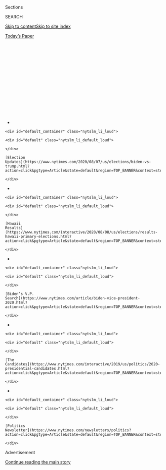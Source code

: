 <div id="app">

<div>

<div>

<div>

<div class="NYTAppHideMasthead css-1q2w90k e1suatyy0">

<div class="section css-ui9rw0 e1suatyy2">

<div class="css-eph4ug er09x8g0">

<div class="css-6n7j50">

</div>

<span class="css-1dv1kvn">Sections</span>

<div class="css-10488qs">

<span class="css-1dv1kvn">SEARCH</span>

</div>

[Skip to content](#site-content)[Skip to site index](#site-index)

</div>

<div class="css-10698na e1huz5gh0">

</div>

</div>

<div id="masthead-bar-one" class="section hasLinks css-15hmgas e1csuq9d3">

<div class="css-uqyvli e1csuq9d0">

</div>

<div class="css-1uqjmks e1csuq9d1">

</div>

<div class="css-9e9ivx">

[](https://myaccount.nytimes.com/auth/login?response_type=cookie&client_id=vi)

</div>

<div class="css-1bvtpon e1csuq9d2">

[Today’s Paper](https://www.nytimes.com/section/todayspaper)

</div>

</div>

</div>

</div>

<div data-aria-hidden="false">

<div id="site-content" role="main">

<div>

<div class="css-1aor85t" style="opacity:0.000000001;z-index:-1;visibility:hidden">

<div class="css-1hqnpie">

<div class="css-epjblv">

<span class="css-z6pdnw">These Republicans Have a Confession: They’re
Not Voting for Trump Again</span>

</div>

<div class="css-k008qs">

<div class="css-1iwv8en">

<span class="css-18z7m18"></span>

<div>

<div>

</div>

</div>

</div>

<span class="css-1n6z4y">https://nyti.ms/3fCGS6d</span>

<div class="css-1705lsu">

<div class="css-4xjgmj">

<div class="css-4skfbu" role="toolbar" data-aria-label="Social Media Share buttons, Save button, and Comments Panel with current comment count" data-testid="share-tools">

  - 
  - 
  - 
  - 
    
    <div class="css-6n7j50">
    
    </div>

  - 
  - 

</div>

</div>

</div>

</div>

</div>

</div>

<div id="NYT_TOP_BANNER_REGION" class="css-13pd83m">

<div>

<div id="styln-elections-notifications-menu" class="section interactive-content interactive-size-medium css-1edisqu">

<div class="css-17ih8de interactive-body">

<div class="nytslm_innerContainer" data-aria-live="polite">

<div class="nytslm_title">

</div>

  - 
    
    <div id="default_container" class="nytslm_li_loud">
    
    <div id="default" class="nytslm_li_default_loud">
    
    </div>
    
    [Election
    Updates](https://www.nytimes.com/2020/08/07/us/elections/biden-vs-trump.html?action=click&pgtype=Article&state=default&region=TOP_BANNER&context=storylines_menu)
    
    </div>

  - 
    
    <div id="default_container" class="nytslm_li_loud">
    
    <div id="default" class="nytslm_li_default_loud">
    
    </div>
    
    [Hawaii
    Results](https://www.nytimes.com/interactive/2020/08/08/us/elections/results-hawaii-primary-elections.html?action=click&pgtype=Article&state=default&region=TOP_BANNER&context=storylines_menu)
    
    </div>

  - 
    
    <div id="default_container" class="nytslm_li_loud">
    
    <div id="default" class="nytslm_li_default_loud">
    
    </div>
    
    [Biden’s V.P.
    Search](https://www.nytimes.com/article/biden-vice-president-2020.html?action=click&pgtype=Article&state=default&region=TOP_BANNER&context=storylines_menu)
    
    </div>

  - 
    
    <div id="default_container" class="nytslm_li_loud">
    
    <div id="default" class="nytslm_li_default_loud">
    
    </div>
    
    [The
    Candidates](https://www.nytimes.com/interactive/2019/us/politics/2020-presidential-candidates.html?action=click&pgtype=Article&state=default&region=TOP_BANNER&context=storylines_menu)
    
    </div>

  - 
    
    <div id="default_container" class="nytslm_li_loud">
    
    <div id="default" class="nytslm_li_default_loud">
    
    </div>
    
    [Politics
    Newsletter](https://www.nytimes.com/newsletters/politics?action=click&pgtype=Article&state=default&region=TOP_BANNER&context=storylines_menu)
    
    </div>

</div>

</div>

</div>

</div>

</div>

<div id="top-wrapper" class="css-1sy8kpn">

<div id="top-slug" class="css-l9onyx">

Advertisement

</div>

[Continue reading the main story](#after-top)

<div class="ad top-wrapper" style="text-align:center;height:100%;display:block;min-height:250px">

<div id="top" class="place-ad" data-position="top" data-size-key="top">

</div>

</div>

<div id="after-top">

</div>

</div>

<div id="sponsor-wrapper" class="css-1hyfx7x">

<div id="sponsor-slug" class="css-19vbshk">

Supported by

</div>

[Continue reading the main story](#after-sponsor)

<div id="sponsor" class="ad sponsor-wrapper" style="text-align:center;height:100%;display:block">

</div>

<div id="after-sponsor">

</div>

</div>

[Screenland](/column/screenland "Screenland")

<div class="css-1vkm6nb ehdk2mb0">

# These Republicans Have a Confession: They’re Not Voting for Trump Again

</div>

<div class="css-79elbk" data-testid="photoviewer-wrapper">

<div class="css-z3e15g" data-testid="photoviewer-wrapper-hidden">

</div>

<div class="css-1a48zt4 ehw59r15" data-testid="photoviewer-children">

![<span class="css-ach9cc e1z0qqy90" itemprop="copyrightHolder"><span class="css-1ly73wi e1tej78p0">Credit...</span><span><span>Photo
illustration by Mike
McQuade</span></span></span>](https://static01.nyt.com/images/2020/08/09/magazine/09mag-screenland/09mag-screenland-articleLarge.png?quality=75&auto=webp&disable=upscale)

</div>

</div>

<div class="css-xt80pu e12qa4dv0">

<div class="css-18e8msd">

<div class="css-vp77d3 epjyd6m0">

<div class="css-1baulvz">

By <span class="css-1baulvz last-byline" itemprop="name">Jason
Zengerle</span>

</div>

</div>

  - Aug. 5, 2020

  - 
    
    <div class="css-4xjgmj">
    
    <div class="css-d8bdto" role="toolbar" data-aria-label="Social Media Share buttons, Save button, and Comments Panel with current comment count" data-testid="share-tools">
    
      - 
      - 
      - 
      - 
        
        <div class="css-6n7j50">
        
        </div>
    
      - 
      - 
    
    </div>
    
    </div>

</div>

</div>

<div class="section meteredContent css-1r7ky0e" name="articleBody" itemprop="articleBody">

<div class="css-1fanzo5 StoryBodyCompanionColumn">

<div class="css-53u6y8">

The man — bearded, shirtless, a Marlboro Light clutched between two
fingers as it smolders uncomfortably close to his temple — looks as if
he has something heavy he wants to get off his chest. Like a person
attending his first Alcoholics Anonymous meeting, he seems at once eager
and apprehensive. “Hi, my name is Josh. I live in North Carolina, and I
voted for Donald Trump,” he begins, in a tone of abject resignation. He
cocks his head and rolls his eyes. “My bad, fam,” he apologizes. “Not my
proudest moment. I will not be voting for him again.”

The confession comes from Josh Harrison, a 40-year-old exterminator from
the Raleigh area, and it appears on the website and social media
platforms of a group called Republican Voters Against Trump. Created by
the conservative writer Bill Kristol and a handful of his fellow Never
Trump Republicans, RVAT, as its name indicates, is dedicated to
defeating the president this November. Toward that end, the group has
curated an online collection of more than 500 selfie videos from
Republicans, many of whom voted for Trump in 2016 and all of whom plan
to vote against him in 2020.

</div>

</div>

<div class="css-1u3pw94">

</div>

<span class="css-ach9cc e1z0qqy90" itemprop="copyrightHolder"><span class="css-1ly73wi e1tej78p0">Credit...</span><span><span class="css-1dv1kvn">Credit</span>Video
by Republican Voters Against Trump</span></span>

<div class="css-1fanzo5 StoryBodyCompanionColumn">

<div class="css-53u6y8">

Harrison recorded his confession in June, sitting on his back deck
around 2 in the morning, after consuming some White Claw and red wine.
“It’s the first time I’ve ever voted for a Democrat,” he says in the
video. “But if Joe Biden drops out and the D.N.C. runs a tomato can, I
will vote for the tomato can, because I believe the tomato can will do
less harm than our current president.” When Harrison sent the video,
unsolicited, to RVAT, he felt as if he were shouting into a void. But
since RVAT posted the video online, it has been viewed more than a
million times on the group’s Twitter account, seen more than 100,000
times on its YouTube channel and received plenty of media attention.

</div>

</div>

<div class="css-1fanzo5 StoryBodyCompanionColumn">

<div class="css-53u6y8">

The Never Trump Republican advertising space is a crowded one this
campaign. The Lincoln Project releases new spots seemingly every day —
one blaming Trump for the pandemic, another claiming that he’s seriously
ill, yet another intimating that his genitalia are small. But while the
slick Lincoln Project ads “work exclusively on the predispositions of
the faithful,” as [Andrew Ferguson has written in The
Atlantic,](https://www.theatlantic.com/ideas/archive/2020/06/tactics-lincoln-project/613636/)
the bare-bones RVAT testimonials are intended to do that rarest of
things in politics these days: persuade. And the method RVAT has chosen
to persuade Republicans to vote against Trump is an interesting one:
These videos are the group’s attempt to help create a “permission
structure” for voters to act in ways they never expected.

</div>

</div>

<div style="max-width:100%;margin:0 auto">

<div id="100000007267450" class="css-17dprlf" data-slug="09mag-screenland-pullquote2" style="max-width:600px">

</div>

</div>

<div class="css-1fanzo5 StoryBodyCompanionColumn">

<div class="css-53u6y8">

The permission-structure strategy was used to great effect by Barack
Obama’s old political strategist, David Axelrod. Before Axelrod went to
work for Obama, he cut his teeth helping to elect Black mayors in cities
like Cleveland, Detroit and Philadelphia. The key to winning those
races, which often featured multiple African-American candidates, was
attracting a sizable percentage of the white vote. To do that, Axelrod
spent a lot of time and effort working to win his Black clients what he
called “third-party authentication” — endorsements from individuals
(like elected officials) and institutions (like newspaper editorial
boards) that white voters trusted to make safe, conventional decisions
about whom to vote for. Once Axelrod’s Black candidates had those stamps
of mainstream validation, white voters believed they had permission to
vote for them.

Axelrod’s track record of selling Black candidates to white voters is a
big reason Obama hired him to run his 2004 Senate campaign in Illinois.
In that race, Axelrod planned to use Paul Simon, a former Illinois
senator, as a third-party authenticator, but Simon died, suddenly,
before he could make an official endorsement. Instead, Axelrod filmed an
ad featuring Simon’s daughter, Sheila, in which she said Obama and her
father were “cut from the same cloth” — a powerful signal to the rural
white Illinoisans who had repeatedly cast votes to send Simon to the
Senate.

RVAT has taken Axelrod’s strategy and updated it for our current
political moment — in large part by inverting *where* voters are looking
for permission. The group isn’t seeking third-party authentication from
conservative institutions, or notable politicians, or decorated military
officials, or even former members of Trump’s administration —
Republicans’ loss of faith in precisely those people is why they voted
for Trump in the first place. Instead of Mitt Romney or The Weekly
Standard-in-exile or William McRaven or John Bolton telling Republicans
that it’s OK to vote against Trump, RVAT has turned to Tom from Arizona
(“I’ve been a Republican all my life, and this November I’m voting for
Joe Biden for president”), Kelly from Florida (“Biden has my vote
because we need to do whatever we can to get that monster out of the
White House”) and Josh from North Carolina to grant permission.
Scrolling through the testimonials on RVAT’s website, the message to
Biden-curious Republicans is clear: You are not alone.

</div>

</div>

<div class="css-1fanzo5 StoryBodyCompanionColumn">

<div class="css-53u6y8">

That sense of belonging, after all, was part of what propelled voters
into Trump’s corner in 2016. They may not have seen many elected
officials or *éminences grises* getting behind Trump, but they didn’t
need to; it was enough to see their friends and neighbors, or people who
looked like their friends and neighbors, packing airplane hangars or
lining up outside arenas. Those crowds signaled to potential Trump
voters that the outré reality-TV star they liked watching in the debates
— the one all the pundits dismissed as a novelty act — was, in fact, a
realistic candidate to support.

As Axelrod’s career attests, this kind of social permission isn’t a rare
thing to try to offer voters. It’s fascinating, though, to watch it
happen at a moment like this. Americans find themselves seeking
permission for a lot of actions these days, like abiding by (or
flouting) mask requirements and sending (or not sending) their children
to school. Things once viewed as inconceivable are now unavoidable;
things once taken as givens are now in doubt. The unfamiliarity of the
moment has also made its political possibilities seem endless, ranging
from drastic public-health and economic measures to aggressive changes
in policing.

When everything is abnormal, social guidance becomes all the more
powerful. That reassurance is what RVAT is trying to provide. In an era
of extreme polarization and negative partisanship — one in which
political allegiances are determined less by affection for one party
than by hatred of the other — the notion of a Republican voting for
Biden feels aberrant. But there’s so much aberrant about America right
now that nothing, presented in the right voice by the right messenger,
seems especially outlandish. Not even voting for a tomato can.

</div>

</div>

</div>

<div>

</div>

<div>

</div>

<div id="NYT_BELOW_MAIN_CONTENT_REGION">

<div>

<div id="STLYN_guide_v1_STYLN_guide_a" class="section css-l08pwh interactive-content interactive-size-medium">

<div class="css-17ih8de interactive-body">

<div class="g-story g-freebird g-max-limit" data-preview-slug="styln-scroll-guide">

</div>

<div id="g-electionguide-id" class="g-electionguide">

<div class="g-electionguide-container">

<div class="g-electionguide-wrapper">

<div class="g-electionguide-logo">

</div>

# Our 2020 Election Guide

Updated Aug. 8, 2020

  - 
    
    -----
    
    ## The Latest
    
      - With 160 lawsuits filed over voting rules and President Trump's
        baseless claims of fraud, Election Day in America [could become
        Election
        Month](https://www.nytimes.com/2020/08/08/us/politics/voting-nov-3-election.html?action=click&pgtype=Article&state=default&region=BELOW_MAIN_CONTENT&context=storylines_guide).

  - 
    
    -----
    
    ## Biden’s V.P. Search
    
      - [Here are 13
        women](https://www.nytimes.com/article/biden-vice-president-2020.html?action=click&pgtype=Article&state=default&region=BELOW_MAIN_CONTENT&context=storylines_guide)
        who have been under consideration to be Joe Biden’s running
        mate, and why each might be chosen — and might not be.

  - 
    
    -----
    
    ## Keep Up With Our Coverage
    
      - Get an
        [email](https://www.nytimes.com/newsletters/politics?action=click&pgtype=Article&state=default&region=BELOW_MAIN_CONTENT&context=storylines_guide)
        recapping the day’s news
    
    <!-- end list -->
    
      - Download our mobile app on
        [iOS](https://apps.apple.com/us/app/nytimes/id284862083?ls=1&mat_click_id=5c79ae7455014fd1bd66b5610c05b8f2-20191112-16948&referrer=mat_click_id%3D5c79ae7455014fd1bd66b5610c05b8f2-20191112-16948%26link_click_id%3D722930677036718082)
        and
        [Android](http://a.localytics.com/android?id=com.nytimes.android&referrer=utm_source%3Dother_nyt_mobile_web%26utm_medium%3DWeb%2520page%26utm_term%3DGeneral%2520Mobile%2520Page%26utm_campaign%3DNYT%2520Mobile%2520General%2520Page)
        and turn on Breaking News and Politics alerts

</div>

</div>

</div>

</div>

</div>

</div>

</div>

<div>

</div>

<div>

<div id="bottom-wrapper" class="css-1ede5it">

<div id="bottom-slug" class="css-l9onyx">

Advertisement

</div>

[Continue reading the main story](#after-bottom)

<div id="bottom" class="ad bottom-wrapper" style="text-align:center;height:100%;display:block;min-height:90px">

</div>

<div id="after-bottom">

</div>

</div>

</div>

</div>

</div>

## Site Index

<div>

</div>

## Site Information Navigation

  - [© <span>2020</span> <span>The New York Times
    Company</span>](https://help.nytimes.com/hc/en-us/articles/115014792127-Copyright-notice)

<!-- end list -->

  - [NYTCo](https://www.nytco.com/)
  - [Contact
    Us](https://help.nytimes.com/hc/en-us/articles/115015385887-Contact-Us)
  - [Work with us](https://www.nytco.com/careers/)
  - [Advertise](https://nytmediakit.com/)
  - [T Brand Studio](http://www.tbrandstudio.com/)
  - [Your Ad
    Choices](https://www.nytimes.com/privacy/cookie-policy#how-do-i-manage-trackers)
  - [Privacy](https://www.nytimes.com/privacy)
  - [Terms of
    Service](https://help.nytimes.com/hc/en-us/articles/115014893428-Terms-of-service)
  - [Terms of
    Sale](https://help.nytimes.com/hc/en-us/articles/115014893968-Terms-of-sale)
  - [Site Map](https://spiderbites.nytimes.com)
  - [Help](https://help.nytimes.com/hc/en-us)
  - [Subscriptions](https://www.nytimes.com/subscription?campaignId=37WXW)

</div>

</div>

</div>

</div>

